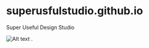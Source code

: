 # superusfulstudio.github.io
Super Useful Design Studio

![Alt text](https://raw.githubusercontent.com/superusefulstudio/superusfulstudio.github.io/master/logo/Superusefulstudio%402x.png?raw=true "SuperUsefulStudio") .  
